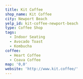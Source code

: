 ```yaml
---
title: Kit Coffee
shop_name: Kit Coffee
city: Newport Beach
yelp_id: kit-coffee-newport-beach
type: Coffee Shop
tags:
  - Indoor Seating
  - Avocado Toast
  - Kombucha
coffee:
  - Heart Coffee
  - Coava Coffee
map: '0,0'
website: 'http://www.kit.coffee/'
---
```


